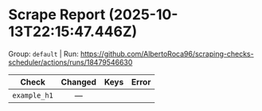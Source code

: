 # Scrape Report (2025-10-13T22:15:47.446Z)

Group: `default`  |  Run: https://github.com/AlbertoRoca96/scraping-checks-scheduler/actions/runs/18479546630

| Check | Changed | Keys | Error |
|---|:---:|:--|:--|
| `example_h1` | — |  |  |
